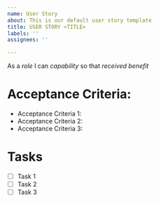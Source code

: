 ```yaml
---
name: User Story
about: This is our default user story template
title: USER STORY <TITLE>
labels: ''
assignees: ''

---
```


As a *role* I can *capability* so that *received benefit*

# Acceptance Criteria:

* Acceptance Criteria 1:
* Acceptance Criteria 2:
* Acceptance Criteria 3:

# Tasks

- [ ] Task 1
- [ ] Task 2
- [ ] Task 3
